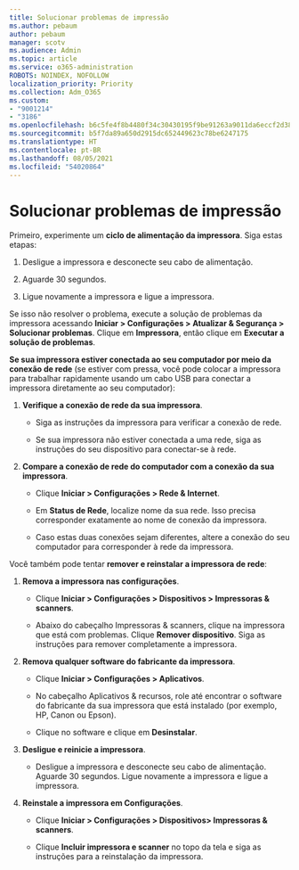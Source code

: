 ```yaml
---
title: Solucionar problemas de impressão
ms.author: pebaum
author: pebaum
manager: scotv
ms.audience: Admin
ms.topic: article
ms.service: o365-administration
ROBOTS: NOINDEX, NOFOLLOW
localization_priority: Priority
ms.collection: Adm_O365
ms.custom:
- "9001214"
- "3186"
ms.openlocfilehash: b6c5fe4f8b4480f34c30430195f9be91263a9011da6eccf2d3830fa5433d19e9
ms.sourcegitcommit: b5f7da89a650d2915dc652449623c78be6247175
ms.translationtype: HT
ms.contentlocale: pt-BR
ms.lasthandoff: 08/05/2021
ms.locfileid: "54020864"
---
```

# <a name="troubleshoot-your-printer"></a>Solucionar problemas de impressão

Primeiro, experimente um **ciclo de alimentação da impressora**. Siga estas etapas:

1. Desligue a impressora e desconecte seu cabo de alimentação.

2. Aguarde 30 segundos.

3. Ligue novamente a impressora e ligue a impressora.

Se isso não resolver o problema, execute a solução de problemas da impressora acessando **Iniciar > Configurações > Atualizar & Segurança > Solucionar problemas**. Clique em **Impressora**, então clique em **Executar a solução de problemas**.

**Se sua impressora estiver conectada ao seu computador por meio da conexão de rede** (se estiver com pressa, você pode colocar a impressora para trabalhar rapidamente usando um cabo USB para conectar a impressora diretamente ao seu computador):

1. **Verifique a conexão de rede da sua impressora**.
    
    - Siga as instruções da impressora para verificar a conexão de rede.

    - Se sua impressora não estiver conectada a uma rede, siga as instruções do seu dispositivo para conectar-se à rede.

2. **Compare a conexão de rede do computador com a conexão da sua impressora**.

    - Clique **Iniciar > Configurações > Rede & Internet**.

    - Em **Status de Rede**, localize nome da sua rede. Isso precisa corresponder exatamente ao nome de conexão da impressora.

    - Caso estas duas conexões sejam diferentes, altere a conexão do seu computador para corresponder à rede da impressora.

Você também pode tentar **remover e reinstalar a impressora de rede**:

1. **Remova a impressora nas configurações**.

    - Clique **Iniciar > Configurações > Dispositivos > Impressoras & scanners**.

    - Abaixo do cabeçalho Impressoras & scanners, clique na impressora que está com problemas. Clique **Remover dispositivo**. Siga as instruções para remover completamente a impressora.

2. **Remova qualquer software do fabricante da impressora**.

    - Clique **Iniciar > Configurações > Aplicativos**.

    - No cabeçalho Aplicativos & recursos, role até encontrar o software do fabricante da sua impressora que está instalado (por exemplo, HP, Canon ou Epson).

    - Clique no software e clique em **Desinstalar**.

3. **Desligue e reinicie a impressora**.

    - Desligue a impressora e desconecte seu cabo de alimentação. Aguarde 30 segundos. Ligue novamente a impressora e ligue a impressora.

4. **Reinstale a impressora em Configurações**.

    - Clique **Iniciar > Configurações > Dispositivos> Impressoras & scanners**.
 
    - Clique **Incluir impressora e scanner** no topo da tela e siga as instruções para a reinstalação da impressora.
